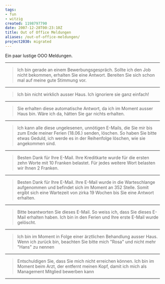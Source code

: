 ```yaml
---
tags:
- fun
- witzig
created: 1198797790
date: 2007-12-28T00:23:10Z
title: Out of Office Meldungen
aliases: /out-of-office-meldungen/
project2030: migrated
---
```


Ein paar lustige OOO Meldungen.

<!--more-->

---

> Ich bin gerade an einem Bewerbungsgespräch. Sollte ich den Job nicht bekommen, erhalten Sie eine Antwort. Bereiten Sie sich schon mal auf meine gute Stimmung vor.

---

> Ich bin nicht wirklich ausser Haus. Ich ignoriere sie ganz einfach!

---

> Sie erhalten diese automatische Antwort, da ich im Moment ausser Haus bin. Wäre ich da, hätten Sie gar nichts erhalten.

---

> Ich kann alle diese ungelesenen, unnötigen E-Mails, die Sie mir bis zum Ende meiner Ferien (18.06.) senden, löschen. So haben Sie bitte etwas Geduld, ich werde es in der Reihenfolge löschen, wie sie angekommen sind.

---

> Besten Dank für Ihre E-Mail. Ihre Kreditkarte wurde für die ersten zehn Worte mit 10 Franken belastet. Für jedes weitere Wort belasten wir Ihnen 2 Franken.

---

> Besten Dank für Ihre E-Mail. Ihre E-Mail wurde in die Warteschlange aufgenommen und befindet sich im Moment an 352 Stelle. Somit ergibt sich eine Wartezeit von zirka 19 Wochen bis Sie eine Antwort erhalten. 

---

> Bitte beantworten Sie dieses E-Mail. So weiss ich, dass Sie dieses E-Mail erhalten haben. Ich bin in den Ferien und Ihre erste E-Mail wurde gelöscht.

---

> Ich bin im Moment in Folge einer ärztlichen Behandlung ausser Haus. Wenn ich zurück bin, beachten Sie bitte mich "Rosa" und nicht mehr "Hans" zu nennen 

---

> Entschuldigen Sie, dass Sie mich nicht erreichen können. Ich bin im Moment beim Arzt, der entfernt meinen Kopf, damit ich mich als Management Mitglied bewerben kann

---
